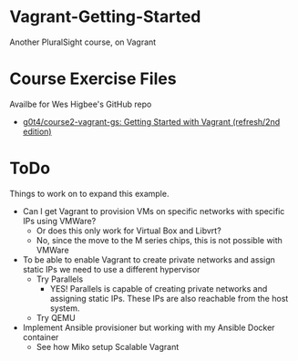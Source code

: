 # Vagrant-Getting-Started
Another PluralSight course, on Vagrant

# Course Exercise Files

Availbe for Wes Higbee's GitHub repo

- [g0t4/course2-vagrant-gs: Getting Started with Vagrant (refresh/2nd edition)](https://github.com/g0t4/course2-vagrant-gs/tree/master)

# ToDo

Things to work on to expand this example.

- Can I get Vagrant to provision VMs on specific networks with specific IPs using VMWare?
  - Or does this only work for Virtual Box and Libvrt?
  - No, since the move to the M series chips, this is not possible with VMWare
- To be able to enable Vagrant to create private networks and assign static IPs we need to use a different hypervisor
  - Try Parallels
    - YES! Parallels is capable of creating private networks and assigning static IPs. These IPs are also reachable from the host system.
  - Try QEMU
- Implement Ansible provisioner but working with my Ansible Docker container
  - See how Miko setup Scalable Vagrant
